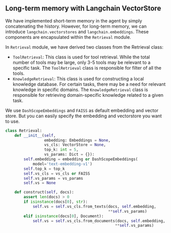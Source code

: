 ## Long-term memory with Langchain VectorStore

We have implemented short-term memory in the agent by simply concatenating the history. However, for long-term memory, we can introduce `langchain.vectorstores` and `langchain.embeddings`. These components are encapsulated within the `Retrieval` module.

In `Retrieval` module, we have derived two classes from the Retrieval class:

- `ToolRetrieval`: This class is used for tool retrieval. While the total number of tools may be large, only 3-5 tools may be relevant to a specific task. The `ToolRetrieval` class is responsible for filter of all the tools.
- `KnowledgeRetrieval`: This class is used for constructing a local knowledge database. For certain tasks, there may be a need for relevant knowledge in specific domains. The `KnowledgeRetrieval` class is responsible for retrieving domain-specific knowledge related to a given task.

We use `DashScopeEmbeddings` and `FAISS` as default embedding and vector store. But you can easily specify the embedding and vectorstore you want to use.


```Python
class Retrieval:
    def __init__(self,
                 embedding: Embeddings = None,
                 vs_cls: VectorStore = None,
                 top_k: int = 5,
                 vs_params: Dict = {}):
        self.embedding = embedding or DashScopeEmbeddings(
            model='text-embedding-v1')
        self.top_k = top_k
        self.vs_cls = vs_cls or FAISS
        self.vs_params = vs_params
        self.vs = None

    def construct(self, docs):
        assert len(docs) > 0
        if isinstance(docs[0], str):
            self.vs = self.vs_cls.from_texts(docs, self.embedding,
                                             **self.vs_params)
        elif isinstance(docs[0], Document):
            self.vs = self.vs_cls.from_documents(docs, self.embedding,
                                                **self.vs_params)
```
